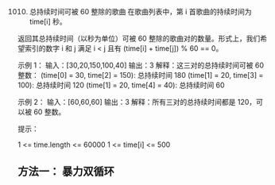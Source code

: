1010. 总持续时间可被 60 整除的歌曲
在歌曲列表中，第 i 首歌曲的持续时间为 time[i] 秒。

返回其总持续时间（以秒为单位）可被 60 整除的歌曲对的数量。形式上，我们希望索引的数字 i 和 j 满足  i < j 且有 (time[i] + time[j]) % 60 == 0。

示例 1：
输入：[30,20,150,100,40]
输出：3
解释：这三对的总持续时间可被 60 整数：
(time[0] = 30, time[2] = 150): 总持续时间 180
(time[1] = 20, time[3] = 100): 总持续时间 120
(time[1] = 20, time[4] = 40): 总持续时间 60

示例 2：
输入：[60,60,60]
输出：3
解释：所有三对的总持续时间都是 120，可以被 60 整数。
 
提示：

1 <= time.length <= 60000
1 <= time[i] <= 500

## 方法一： 暴力双循环
